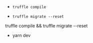 - `truffle compile`

- `truffle migrate --reset`

truffle compile && truffle migrate --reset

- yarn dev
